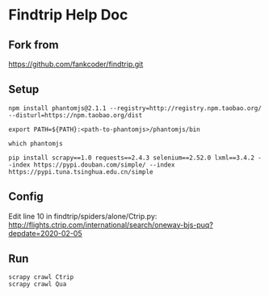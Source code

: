 # Findtrip Help Doc

## Fork from 
https://github.com/fankcoder/findtrip.git

## Setup
```
npm install phantomjs@2.1.1 --registry=http://registry.npm.taobao.org/ --disturl=https://npm.taobao.org/dist

export PATH=${PATH}:<path-to-phantomjs>/phantomjs/bin

which phantomjs

pip install scrapy==1.0 requests==2.4.3 selenium==2.52.0 lxml==3.4.2 --index https://pypi.douban.com/simple/ --index https://pypi.tuna.tsinghua.edu.cn/simple
```
## Config
Edit line 10 in findtrip/spiders/alone/Ctrip.py: <br>
http://flights.ctrip.com/international/search/oneway-bjs-puq?depdate=2020-02-05

## Run
```
scrapy crawl Ctrip
scrapy crawl Qua
```
